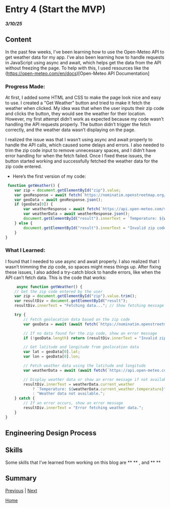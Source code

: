 # Entry 4 (Start the MVP)
##### 3/10/25
## Content
 In the past few weeks, I’ve been learning how to use the Open-Meteo API to get weather data for my app. I’ve also been learning how to handle requests in JavaScript using async and await, which helps get the data from the API without freezing the page. To help with this, I used resources like the (https://open-meteo.com/en/docs)[Open-Meteo API Documentation]

### Progress Made:

At first, I added some HTML and CSS to make the page look nice and easy to use. I created a "Get Weather" button and tried to make it fetch the weather when clicked. My idea was that when the user inputs their zip code and clicks the button, they would see the weather for their location. However, my first attempt didn’t work as expected because my code wasn’t handling the API requests properly. The button didn’t trigger the fetch correctly, and the weather data wasn’t displaying on the page.

I realized the issue was that I wasn’t using async and await properly to handle the API calls, which caused some delays and errors. I also needed to trim the zip code input to remove unnecessary spaces, and I didn’t have error handling for when the fetch failed. Once I fixed these issues, the button started working and successfully fetched the weather data for the zip code entered.

* Here’s the first version of my code:

```js
 function getWeather() {
    var zip = document.getElementById("zip").value;
    var geoResponse = await fetch(`https://nominatim.openstreetmap.org/search?postalcode=${zip}&format=json`);
    var geoData = await geoResponse.json();
    if (geoData[0]) {
        var weatherResponse = await fetch(`https://api.open-meteo.com/v1/forecast?latitude=${geoData[0].lat}&longitude=${geoData[0].lon}&current_weather=true`);
        var weatherData = await weatherResponse.json();
        document.getElementById("result").innerText = `Temperature: ${weatherData.current_weather.temperature}°C`;
    } else {
        document.getElementById("result").innerText = "Invalid zip code.";
    }
}
```
### What I Learned:

I found that I needed to use async and await properly. I also realized that I wasn’t trimming the zip code, so spaces might mess things up. After fixing these issues, I also added a try-catch block to handle errors, like when the API can’t fetch data. This is the code that works:

```js
     async function getWeather() {
    // Get the zip code entered by the user
    var zip = document.getElementById("zip").value.trim();
    var resultDiv = document.getElementById("result");
    resultDiv.innerText = "Fetching data..."; // Show fetching message

    try {
        // Fetch geolocation data based on the zip code
        var geoData = await (await fetch(`https://nominatim.openstreetmap.org/search?postalcode=${zip}&country=us&format=json`)).json();

        // If no data found for the zip code, show an error message
        if (!geoData.length) return (resultDiv.innerText = "Invalid zip code.");

        // Get latitude and longitude from geolocation data
        var lat = geoData[0].lat;
        var lon = geoData[0].lon;

        // Fetch weather data using the latitude and longitude
        var weatherData = await (await fetch(`https://api.open-meteo.com/v1/forecast?latitude=${lat}&longitude=${lon}&current_weather=true`)).json();

        // Display weather data or show an error message if not available
        resultDiv.innerText = weatherData.current_weather 
            ? `Temperature: ${weatherData.current_weather.temperature}°C` 
            : "Weather data not available.";
    } catch {
        // If an error occurs, show an error message
        resultDiv.innerText = "Error fetching weather data.";
    }
}
```



## Engineering Design Process 

## Skills   
Some skills that I’ve learned from working on this blog are ** ** , and ** **

### 

### 

## Summary


[Previous](entry03.md) | [Next](entry05.md)

[Home](../README.md)

